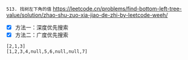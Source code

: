 
`513. 找树左下角的值` https://leetcode.cn/problems/find-bottom-left-tree-value/solution/zhao-shu-zuo-xia-jiao-de-zhi-by-leetcode-weeh/
- [x] 方法一：深度优先搜索
- [x] 方法二：广度优先搜索

```
[2,1,3]
[1,2,3,4,null,5,6,null,null,7]
```
